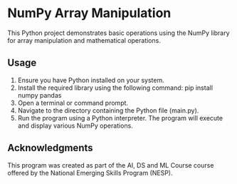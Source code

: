 # NumPy Array Manipulation
This Python project demonstrates basic operations using the NumPy library for array manipulation and mathematical operations.

## Usage
1. Ensure you have Python installed on your system.
2. Install the required library using the following command:
   pip install numpy pandas
3. Open a terminal or command prompt.
4. Navigate to the directory containing the Python file (main.py).
5. Run the program using a Python interpreter. The program will execute and display various NumPy operations.

## Acknowledgments
This program was created as part of the AI, DS and ML Course  course offered by the National Emerging Skills Program (NESP).
